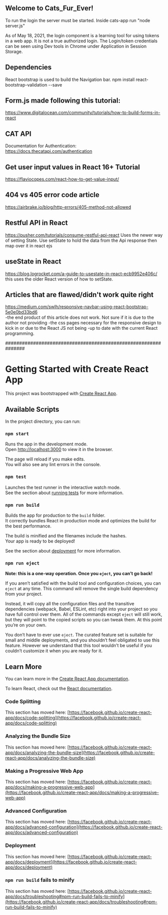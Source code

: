 ## Welcome to Cats_Fur_Ever!

To run the login the server must be started.  Inside cats-app run "node server.js"

As of May 18, 2021, the login component is a learning tool for using tokens in a web app.  It is not
a true authorized login.  The Login/token credentials can be seen using Dev tools in Chrome under Application in Session Storage.

## Dependencies
React bootstrap is used to build the Navigation bar.
npm install react-bootstrap-validation --save

## Form.js made following this tutorial:
https://www.digitalocean.com/community/tutorials/how-to-build-forms-in-react

## CAT API 
Documentation for Authentication: https://docs.thecatapi.com/authentication  

##  Get user input values in React 16+ Tutorial
https://flaviocopes.com/react-how-to-get-value-input/

## 404 vs 405 error code article
https://airbrake.io/blog/http-errors/405-method-not-allowed

## Restful API in React
https://pusher.com/tutorials/consume-restful-api-react
Uses the newer way of setting State.
Use setState to hold the data from the Api response then map over it in react ejs

## useState in React
https://blog.logrocket.com/a-guide-to-usestate-in-react-ecb9952e406c/
this uses the older React version of how to setState.

## Articles that are flawed/didn't work quite right
https://medium.com/swlh/responsive-navbar-using-react-bootstrap-5e0e0bd33bd6  
-the end product of this article does not work.  Not sure if it is due to the author not providing 
-the css pages necessary for the responsive design to kick in or due to the React JS not being
-up to date with the current React programming. 

###############################################################

# Getting Started with Create React App

This project was bootstrapped with [Create React App](https://github.com/facebook/create-react-app).

## Available Scripts

In the project directory, you can run:

### `npm start`

Runs the app in the development mode.\
Open [http://localhost:3000](http://localhost:3000) to view it in the browser.

The page will reload if you make edits.\
You will also see any lint errors in the console.

### `npm test`

Launches the test runner in the interactive watch mode.\
See the section about [running tests](https://facebook.github.io/create-react-app/docs/running-tests) for more information.

### `npm run build`

Builds the app for production to the `build` folder.\
It correctly bundles React in production mode and optimizes the build for the best performance.

The build is minified and the filenames include the hashes.\
Your app is ready to be deployed!

See the section about [deployment](https://facebook.github.io/create-react-app/docs/deployment) for more information.

### `npm run eject`

**Note: this is a one-way operation. Once you `eject`, you can’t go back!**

If you aren’t satisfied with the build tool and configuration choices, you can `eject` at any time. This command will remove the single build dependency from your project.

Instead, it will copy all the configuration files and the transitive dependencies (webpack, Babel, ESLint, etc) right into your project so you have full control over them. All of the commands except `eject` will still work, but they will point to the copied scripts so you can tweak them. At this point you’re on your own.

You don’t have to ever use `eject`. The curated feature set is suitable for small and middle deployments, and you shouldn’t feel obligated to use this feature. However we understand that this tool wouldn’t be useful if you couldn’t customize it when you are ready for it.

## Learn More

You can learn more in the [Create React App documentation](https://facebook.github.io/create-react-app/docs/getting-started).

To learn React, check out the [React documentation](https://reactjs.org/).

### Code Splitting

This section has moved here: [https://facebook.github.io/create-react-app/docs/code-splitting](https://facebook.github.io/create-react-app/docs/code-splitting)

### Analyzing the Bundle Size

This section has moved here: [https://facebook.github.io/create-react-app/docs/analyzing-the-bundle-size](https://facebook.github.io/create-react-app/docs/analyzing-the-bundle-size)

### Making a Progressive Web App

This section has moved here: [https://facebook.github.io/create-react-app/docs/making-a-progressive-web-app](https://facebook.github.io/create-react-app/docs/making-a-progressive-web-app)

### Advanced Configuration

This section has moved here: [https://facebook.github.io/create-react-app/docs/advanced-configuration](https://facebook.github.io/create-react-app/docs/advanced-configuration)

### Deployment

This section has moved here: [https://facebook.github.io/create-react-app/docs/deployment](https://facebook.github.io/create-react-app/docs/deployment)

### `npm run build` fails to minify

This section has moved here: [https://facebook.github.io/create-react-app/docs/troubleshooting#npm-run-build-fails-to-minify](https://facebook.github.io/create-react-app/docs/troubleshooting#npm-run-build-fails-to-minify)
